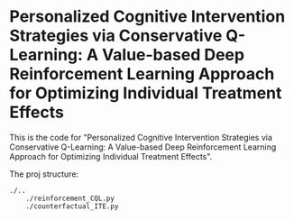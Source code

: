 # Personalized Cognitive Intervention Strategies via Conservative Q-Learning: A Value-based Deep Reinforcement Learning Approach for Optimizing Individual Treatment Effects

This is the code for "Personalized Cognitive Intervention Strategies via Conservative Q-Learning: A Value-based Deep Reinforcement Learning Approach for Optimizing Individual Treatment Effects".

The proj structure:
```
./..
    ./reinforcement_CQL.py
    ./counterfactual_ITE.py
  
```
